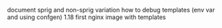 document sprig and non-sprig variation
how to debug templates (env var and using confgen)
1.18 first nginx image with templates
